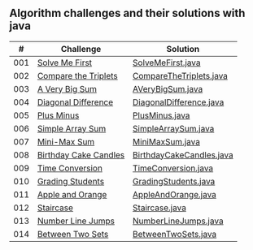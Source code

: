 ## Algorithm challenges and their solutions with java

|  #  | Challenge                                                                                                                     | Solution                                                                              |
| :-: | ----------------------------------------------------------------------------------------------------------------------------- | --------------------------------------------------------------------------------------|
| 001 | [Solve Me First](https://www.hackerrank.com/challenges/solve-me-first/problem?isFullScreen=true)                            | [SolveMeFirst.java](./algorithm-challenges-java/SolveMeFirst.java)                    |
| 002 | [Compare the Triplets](https://www.hackerrank.com/challenges/compare-the-triplets/problem?isFullScreen=true)                            | [CompareTheTriplets.java](./algorithm-challenges-java/CompareTheTriplets.java)                    |
| 003 | [A Very Big Sum](https://www.hackerrank.com/challenges/a-very-big-sum/problem?isFullScreen=true)                            | [AVeryBigSum.java](./algorithm-challenges-java/AVeryBigSum.java)                    |
| 004 | [Diagonal Difference](https://www.hackerrank.com/challenges/diagonal-difference/problem?isFullScreen=true)                            | [DiagonalDifference.java](./algorithm-challenges-java/DiagonalDifference.java)                    |
| 005 | [Plus Minus](https://www.hackerrank.com/challenges/plus-minus/problem?isFullScreen=true)                            | [PlusMinus.java](./algorithm-challenges-java/PlusMinus.java)                    |
| 006 | [Simple Array Sum](https://www.hackerrank.com/challenges/simple-array-sum/problem?isFullScreen=true)                            | [SimpleArraySum.java](./algorithm-challenges-java/SimpleArraySum.java)                    |
| 007 | [Mini-Max Sum](https://www.hackerrank.com/challenges/mini-max-sum/problem?isFullScreen=true)                            | [MiniMaxSum.java](./algorithm-challenges-java/MiniMaxSum.java)                    |
| 008 | [Birthday Cake Candles](https://www.hackerrank.com/challenges/birthday-cake-candles/problem?isFullScreen=true)                            | [BirthdayCakeCandles.java](./algorithm-challenges-java/BirthdayCakeCandles.java)                    |
| 009 | [Time Conversion](https://www.hackerrank.com/challenges/time-conversion/problem?isFullScreen=true)                            | [TimeConversion.java](./algorithm-challenges-java/TimeConversion.java)                    |
| 010 | [Grading Students](https://www.hackerrank.com/challenges/grading/problem?isFullScreen=true)                            | [GradingStudents.java](./algorithm-challenges-java/GradingStudents.java)                    |
| 011 | [Apple and Orange](https://www.hackerrank.com/challenges/apple-and-orange/problem?isFullScreen=true)                            | [AppleAndOrange.java](./algorithm-challenges-java/AppleAndOrange.java)                    |
| 012 | [Staircase](https://www.hackerrank.com/challenges/staircase/problem?isFullScreen=true)                            | [Staircase.java](./algorithm-challenges-java/Staircase.java)                    |
| 013 | [Number Line Jumps](https://www.hackerrank.com/challenges/kangaroo/problem?isFullScreen=true)                            | [NumberLineJumps.java](./algorithm-challenges-java/NumberLineJumps.java)                    |
| 014 | [Between Two Sets](https://www.hackerrank.com/challenges/between-two-sets/problem?isFullScreen=true)                            | [BetweenTwoSets.java](./algorithm-challenges-java/BetweenTwoSets.java)                    |

